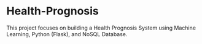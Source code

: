 # Health-Prognosis
This project focuses on building a Health Prognosis System using Machine Learning, Python (Flask), and NoSQL Database.
